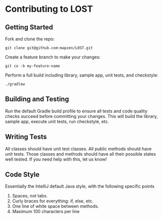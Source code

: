 # Contributing to LOST

## Getting Started

Fork and clone the repo:

    git clone git@github.com:mapzen/LOST.git

Create a feature branch to make your changes:

    git co -b my-feature-name

Perform a full build including library, sample app, unit tests, and checkstyle:

    ./gradlew

## Building and Testing

Run the default Gradle build profile to ensure all tests and code quality checks succeed before committing your changes. This will build the library, sample app, execute unit tests, run checkstyle, etc.

## Writing Tests

All classes should have unit test classes. All public methods should have unit tests. Those classes and methods should have all their possible states well tested. If you need help with this, let us know!

## Code Style

Essentially the IntelliJ default Java style, with the following specific points

1. Spaces, not tabs.
2. Curly braces for everything: if, else, etc.
3. One line of white space between methods.
4. Maximum 100 characters per line
